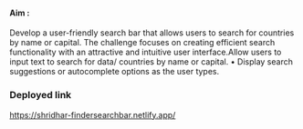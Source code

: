 #### Aim :
Develop a user-friendly search bar that allows users to search for countries by name or capital. The challenge focuses on creating efficient search functionality with an attractive and intuitive user interface.Allow users to input text to search for data/ countries by name or capital. • Display search suggestions or autocomplete options as the user types.

### Deployed link
https://shridhar-findersearchbar.netlify.app/
